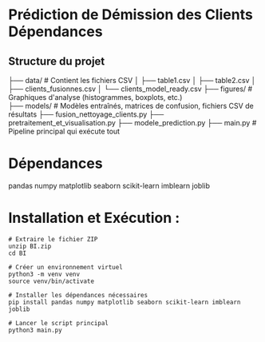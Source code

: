 # Prédiction de Démission des Clients Dépendances

## Structure du projet


├── data/								# Contient les fichiers CSV 
│   ├── table1.csv
│   ├── table2.csv
│   ├── clients_fusionnes.csv
│   └── clients_model_ready.csv
├── figures/							# Graphiques d'analyse (histogrammes, boxplots, etc.)		
├── models/								# Modèles entraînés, matrices de confusion, fichiers CSV de résultats
├── fusion_nettoyage_clients.py
├── pretraitement_et_visualisation.py
├── modele_prediction.py
├── main.py								# Pipeline principal qui exécute tout


# Dépendances

pandas
numpy
matplotlib
seaborn
scikit-learn
imblearn
joblib

# Installation et Exécution :

	# Extraire le fichier ZIP
	unzip BI.zip 
	cd BI

	# Créer un environnement virtuel
	python3 -m venv venv
	source venv/bin/activate

	# Installer les dépendances nécessaires
	pip install pandas numpy matplotlib seaborn scikit-learn imblearn joblib

	# Lancer le script principal
	python3 main.py
